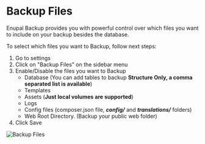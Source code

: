 # Backup Files

Enupal Backup provides you with powerful control over which files you want to include on your backup besides the database.  

To select which files you want to Backup, follow next steps:

1.  Go to settings
2.  Click on "Backup Files" on the sidebar menu
3.  Enable/Disable the files you want to Backup
    *   Database (You can add tables to backup **Structure Only, **a comma separated list is available****)
    *   Templates
    *   Assets (**Just local volumes are supported**)
    *   Logs
    *   Config files (composer.json file, _**config/**_ and _**translations/**_ folders)
    *   Web Root Directory. (Backup your public web folder)
4.  Click Save

![Backup Files](https://enupal.com/assets/docs/3-enupal-backup-docs.png)